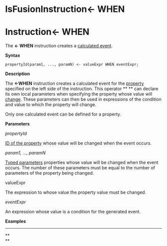 # lsFusionInstruction&lt;- WHEN

# Instruction&lt;- WHEN

The **&lt;- WHEN** instruction creates a [calculated event](lsFusionCalculated_events.md).

**Syntax**

    propertyId(param1, ..., paramN) <- valueExpr WHEN eventExpr;

**Description**

The **&lt;-WHEN** instruction creates a calculated event for the [property](lsFusionData_properties_DATA_.md) specified on the left side of the instruction. This operator ** ** can declare its own local parameters when specifying the property whose value will [change](lsFusionProperty_сhange_CHANGE_.md). These parameters can then be used in expressions of the condition and value to which the property will change.

Only one calculated event can be defined for a property. 

**Parameters**

*propertyId*

[ID of the property](IDs_1573053.html#IDs-propertyid) whose value will be changed when the event occurs.

*param1, ..., paramN*

[Typed parameters](IDs_1573053.html#IDs-paramid) properties whose value will be changed when the event occurs. The number of these parameters must be equal to the number of parameters of the property being changed.

valueExpr

The expression to whose value the property value must be changed.

*eventExpr*

An expression whose value is a condition for the generated event.

**Examples**

****



**  
**
